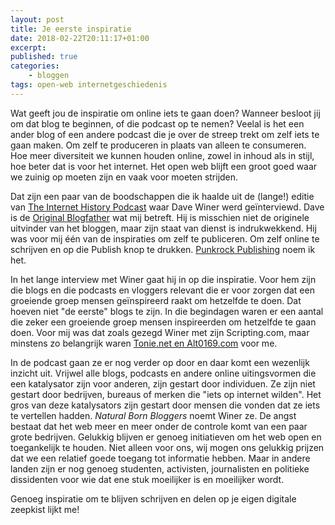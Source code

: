 ```yaml
---
layout: post
title: Je eerste inspiratie
date: 2018-02-22T20:11:17+01:00
excerpt:
published: true
categories: 
    - bloggen
tags: open-web internetgeschiedenis
---
```

Wat geeft jou de inspiratie om online iets te gaan doen? Wanneer besloot jij om dat blog te beginnen, of die podcast op te nemen? Veelal is het een ander blog of een andere podcast die je over de streep trekt om zelf iets te gaan maken. Om zelf te produceren in plaats van alleen te consumeren. Hoe meer diversiteit we kunnen houden online, zowel in inhoud als in stijl, hoe beter dat is voor het internet. Het open web blijft een groot goed waar we zuinig op moeten zijn en vaak voor moeten strijden. 

Dat zijn een paar van de boodschappen die ik haalde uit de (lange!) editie van [The Internet History Podcast](http://www.internethistorypodcast.com/2017/10/dave-winer-on-the-open-web-blogging-podcasting-and-more/) waar Dave Winer werd geïnterviewd. Dave is de [Original Blogfather](http://scripting.com/) wat mij betreft. Hij is misschien niet de originele uitvinder van het bloggen, maar zijn staat van dienst is indrukwekkend. Hij was voor mij één van de inspiraties om zelf te publiceren. Om zelf online te schrijven en op die Publish knop te drukken. [Punkrock Publishing](/Punkrock-Publishing/) noem ik het. 

In het lange interview met Winer gaat hij in op die inspiratie. Voor hem zijn die blogs en die podcasts en vloggers relevant die er voor zorgen dat een groeiende groep mensen geïnspireerd raakt om hetzelfde te doen. Dat hoeven niet "de eerste" blogs te zijn. In die begindagen waren er een aantal die zeker een groeiende groep mensen inspireerden om hetzelfde te gaan doen. Voor mij was dat zoals gezegd Winer met zijn Scripting.com, maar minstens zo belangrijk waren [Tonie.net en Alt0169.com](/weblog-20-jaar/) voor me. 

In de podcast gaan ze er nog verder op door en daar komt een wezenlijk inzicht uit. Vrijwel alle blogs, podcasts en andere online uitingsvormen die een katalysator zijn voor anderen, zijn gestart door individuen. Ze zijn niet gestart door bedrijven, bureaus of merken die "iets op internet wilden". Het gros van deze katalysators zijn gestart door mensen die vonden dat ze iets te vertellen hadden. *Natural Born Bloggers* noemt Winer ze. De angst bestaat dat het web meer en meer onder de controle komt van een paar grote bedrijven. Gelukkig blijven er genoeg initiatieven om het web open en toegankelijk te houden. Niet alleen voor ons, wij mogen ons gelukkig prijzen dat we een relatief goede toegang tot informatie hebben. Maar in andere landen zijn er nog genoeg studenten, activisten, journalisten en politieke dissidenten voor wie dat ene stuk moeilijker is en moeilijker wordt. 

Genoeg inspiratie om te blijven schrijven en delen op je eigen digitale zeepkist lijkt me!